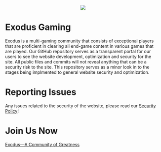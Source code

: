 <center><img src="https://www.exodus-gaming.com/wp-content/uploads/2022/04/cropped-exologoceltic1_no.png"></center>

# Exodus Gaming
Exodus is a multi-gaming community that consists of exceptional players that are proficient in clearing all end-game content in various games that are played. Our GitHub repository serves as a transparent portal for our users to see the website development, optimization and security for the site. All public files and commits will not reveal anything that can be a security risk to the site. This repository serves as a minor look in to the stages being implmented to general website security and optimization.

# Reporting Issues
Any issues related to the security of the website, please read our <a href="https://github.com/eXo-DuS/where-greatness-begins/blob/main/SECURITY.md">Security Policy</a>!

# Join Us Now
<a href="https://www.exodus-gaming.com">Exodus—A Community of Greatness</a>
